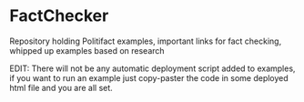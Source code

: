# FactChecker
Repository holding Politifact examples, important links for fact checking, whipped up examples based on research

EDIT: There will not be any automatic deployment script added to examples, if you want to run an example just copy-paster the code  in some deployed html file and you are all set. 
